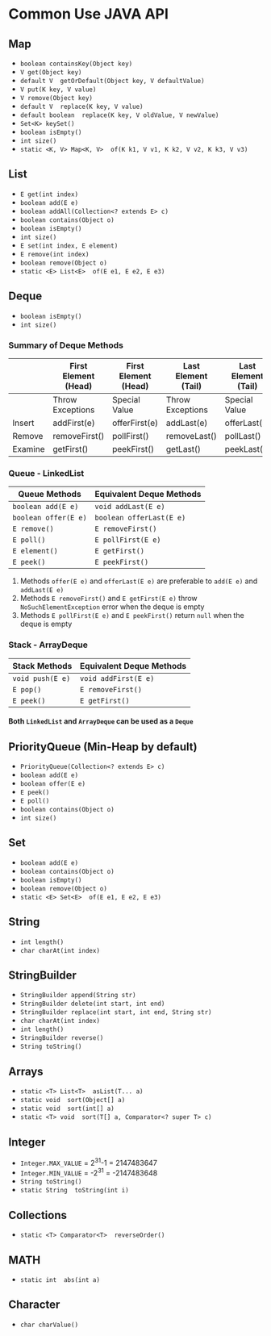 # Common Use JAVA API

## Map
- `boolean containsKey(Object key)`
- `V get(Object key)`
- `default V  getOrDefault​(Object key, V defaultValue)`
- `V put(K key, V value)`
- `V remove(Object key)`
- `default V  replace(K key, V value)`
- `default boolean  replace(K key, V oldValue, V newValue)`
- `Set<K> keySet()`
- `boolean isEmpty()`
- `int size()`
- `static <K, V> Map<K, V>  of(K k1, V v1, K k2, V v2, K k3, V v3)`
    
## List
- `E get​(int index)`
- `boolean add(E e)`
- `boolean addAll(Collection<? extends E> c)`
- `boolean contains(Object o)`
- `boolean isEmpty()`
- `int size()`
- `E set​(int index, E element)`
- `E remove(int index)`
- `boolean remove(Object o)`
- `static <E> List<E>  of(E e1, E e2, E e3)`

## Deque
- `boolean isEmpty()`
- `int size()`

### Summary of Deque Methods
|         | First Element (Head) | First Element (Head) | Last Element (Tail) | Last Element (Tail) |
| ------- | -------------------- | -------------------- | ------------------- | ------------------- |
|         | Throw Exceptions     | Special Value        | Throw Exceptions    | Special Value       |
| Insert  | addFirst(e)          | offerFirst(e)        | addLast(e)          | offerLast(e)        |
| Remove  | removeFirst()        | pollFirst()          | removeLast()        | pollLast()          |
| Examine | getFirst()           | peekFirst()          | getLast()           | peekLast()          |

### Queue - LinkedList
| Queue Methods        | Equivalent Deque Methods |
| -------------------- | ------------------------ |
| `boolean add(E e)`   | `void addLast(E e)`      |
| `boolean offer(E e)` | `boolean offerLast(E e)` |
| `E remove()`         | `E removeFirst()`        |
| `E poll()`           | `E pollFirst(E e)`       |
| `E element()`        | `E getFirst()`           |
| `E peek()`           | `E peekFirst()`          |

1. Methods `offer(E e)` and `offerLast(E e)` are preferable to `add(E e)` and `addLast(E e)`
2. Methods `E removeFirst()` and `E getFirst(E e)` throw `NoSuchElementException` error when the deque is empty 
3. Methods `E pollFirst(E e)` and `E peekFirst()` return `null` when the deque is empty 

### Stack - ArrayDeque
| Stack Methods    | Equivalent Deque Methods |
| ---------------- | ------------------------ |
| `void push(E e)` | `void addFirst(E e)`     |
| `E pop()`        | `E removeFirst()`        |
| `E peek()`       | `E getFirst()`           |

#### Both `LinkedList` and `ArrayDeque` can be used as a `Deque`

## PriorityQueue (Min-Heap by default)
- `PriorityQueue​(Collection<? extends E> c)`
- `boolean add​(E e)`
- `boolean offer​(E e)`
- `E peek()`
- `E poll()`
- `boolean contains​(Object o)`
- `int size()`


## Set
- `boolean add(E e)`
- `boolean contains(Object o)`
- `boolean isEmpty()`
- `boolean remove(Object o)`
- `static <E> Set<E>  of(E e1, E e2, E e3)`

## String
- `int length()`
- `char charAt(int index)` 

## StringBuilder
- `StringBuilder append​(String str)`
- `StringBuilder delete​(int start, int end)`
- `StringBuilder replace​(int start, int end, String str)` 
- `char charAt​(int index)`
- `int length()`
- `StringBuilder reverse()`
- `String toString()`

## Arrays
- `static <T> List<T>  asList(T... a)` 
- `static void  sort(Object[] a)`
- `static void  sort(int[] a)`
- `static <T> void  sort​(T[] a, Comparator<? super T> c)`
    
## Integer
- `Integer.MAX_VALUE` = 2<sup>31</sup>-1 = 2147483647
- `Integer.MIN_VALUE` = -2<sup>31</sup> = -2147483648
- `String toString()`
- `static String  toString​(int i)`

## Collections
- `static <T> Comparator<T>  reverseOrder()`

## MATH
- `static int  abs(int a)`

## Character
- `char charValue()`


